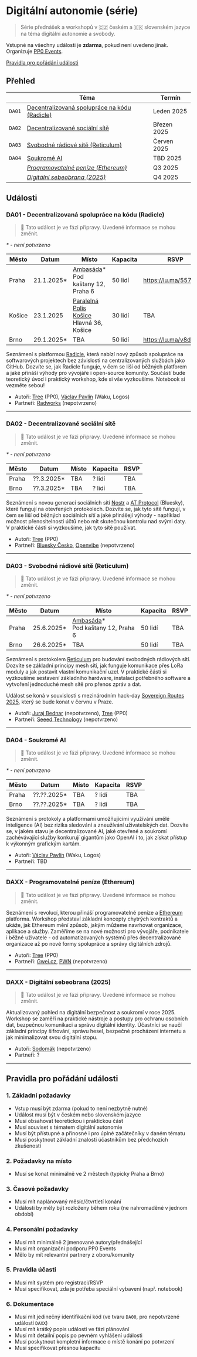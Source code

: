 # Digitální autonomie (série)

> Série přednášek a workshopů v 🇨🇿 českém a 🇸🇰 slovenském jazyce na téma digitální autonomie a svobody.

Vstupné na všechny události je **zdarma**, pokud není uvedeno jinak. Organizuje [PP0 Events](https://pp0.events).

[Pravidla pro pořádání události](#pravidla-pro-po%C5%99%C3%A1d%C3%A1n%C3%AD-ud%C3%A1losti)

## Přehled

| | Téma | Termín |
| --- | --- | --- |
| `DA01` | [Decentralizovaná spolupráce na kódu (Radicle)](#da01---decentralizovan%C3%A1-spolupr%C3%A1ce-na-k%C3%B3du-radicle) | Leden 2025 |
| `DA02` | [Decentralizované sociální sítě](#da02---decentralizovan%C3%A9-soci%C3%A1ln%C3%AD-s%C3%ADt%C4%9B) | Březen 2025 |
| `DA03` | [Svobodné rádiové sítě (Reticulum)](#da03---svobodn%C3%A9-r%C3%A1diov%C3%A9-s%C3%ADt%C4%9B-reticulum) | Červen 2025 |
| `DA04` | [Soukromé AI](#da04---soukrom%C3%A9-ai) | TBD 2025 |
| | [*Programovatelné peníze (Ethereum)*](#daxx---programovateln%C3%A9-pen%C3%ADze-ethereum) | Q3 2025 |
| | [*Digitální sebeobrana (2025)*](#daxx---digit%C3%A1ln%C3%AD-sebeobrana-2025) | Q4 2025 |

## Události

### DA01 - Decentralizovaná spolupráce na kódu (Radicle)

> 🚧 Tato událost je ve fázi přípravy. Uvedené informace se mohou změnit.  

*\* - není potvrzeno*

| Město | Datum | Místo | Kapacita | RSVP |
| --- | --- | --- | --- | --- |
| Praha | 21.1.2025* | [Ambasáda](https://ambasada.cz/)*<br>Pod kaštany 12, Praha 6 | 50 lidí | https://lu.ma/557bfaya |
| Košice | 23.1.2025 | [Paralelná Polis Košice](https://www.paralelnapoliskosice.sk/)<br>Hlavná 36, Košice | 30 lidí | TBA |
| Brno | 29.1.2025* | TBA | 50 lidí | https://lu.ma/v8dr36eb |

Seznámení s platformou [Radicle](https://radicle.xyz/), která nabízí nový způsob spolupráce na softwarových projektech bez závislosti na centralizovaných službách jako GitHub. Dozvíte se, jak Radicle funguje, v čem se liší od běžných platforem a jaké přináší výhody pro vývojáře i open-source komunity. Součástí bude teoretický úvod i praktický workshop, kde si vše vyzkoušíme. Notebook si vezměte sebou!

- Autoři: [Tree](https://paralelnipolis.info/p/tree) (PP0), [Václav Pavlín](https://paralelnipolis.info/p/vaclav-pavlin) (Waku, Logos)
- Partneři: [Radworks](https://radworks.org/) (nepotvrzeno)

---

### DA02 - Decentralizované sociální sítě

> 🚧 Tato událost je ve fázi přípravy. Uvedené informace se mohou změnit.

*\* - není potvrzeno*

| Město | Datum | Místo | Kapacita | RSVP |
| --- | --- | --- | --- | --- |
| Praha | ??.3.2025* | TBA | ? lidí | TBA |
| Brno | ??.3.2025* | TBA | ? lidí | TBA |

Seznámení s novou generací sociálních sítí [Nostr](https://nostr.com/) a [AT Protocol](https://atproto.com/) (Bluesky), které fungují na otevřených protokolech. Dozvíte se, jak tyto sítě fungují, v čem se liší od běžných sociálních sítí a jaké přinášejí výhody - například možnost přenositelnosti účtů nebo mít skutečnou kontrolu nad svými daty. V praktické části si vyzkoušíme, jak tyto sítě používat.

- Autoři: [Tree](https://paralelnipolis.info/p/tree) (PP0)
- Partneři: [Bluesky Česko](https://bsky.cz), [Openvibe](https://openvibe.social/) (nepotvrzeno)

---

### DA03 - Svobodné rádiové sítě (Reticulum)

> 🚧 Tato událost je ve fázi přípravy. Uvedené informace se mohou změnit.  

*\* - není potvrzeno*

| Město | Datum | Místo | Kapacita | RSVP |
| --- | --- | --- | --- | --- |
| Praha | 25.6.2025* | [Ambasáda](https://ambasada.cz/)*<br>Pod kaštany 12, Praha 6 | 50 lidí | TBA |
| Brno | 26.6.2025* | TBA | 50 lidí | TBA |

Seznámení s protokolem [Reticulum](https://reticulum.network/) pro budování svobodných rádiových sítí. Dozvíte se základní principy mesh sítí, jak funguje komunikace přes LoRa moduly a jak postavit vlastní komunikační uzel. V praktické části si vyzkoušíme sestavení základního hardware, instalaci potřebného software a vytvoření jednoduché mesh sítě pro přenos zpráv a dat.

Událost se koná v souvislosti s mezinárodním hack-day [Sovereign Routes 2025](https://lu.ma/t9s3fo9l), který se bude konat v červnu v Praze.

- Autoři: [Juraj Bednar](https://paralelnipolis.info/p/juraj-bednar) (nepotvrzeno), [Tree](https://paralelnipolis.info/p/tree) (PP0)
- Partneři: [Seeed Technology](https://www.seeedstudio.com/) (nepotvrzeno)

---

### DA04 - Soukromé AI

> 🚧 Tato událost je ve fázi přípravy. Uvedené informace se mohou změnit.

*\* - není potvrzeno*

| Město | Datum | Místo | Kapacita | RSVP |
| --- | --- | --- | --- | --- |
| Praha | ??.??.2025* | TBA | ? lidí | TBA |
| Brno | ??.??.2025* | TBA | ? lidí | TBA |

Seznámení s protokoly a platformami umožňujícími využívání umělé inteligence (AI) bez rizika sledování a zneužívání uživatelských dat. Dozvíte se, v jakém stavu je decentralizované AI, jaké otevřené a soukromí zachévávající služby konkurují gigantům jako OpenAI i to, jak získat přístup k výkonným grafickým kartám.

- Autoři: [Václav Pavlín](https://paralelnipolis.info/p/vaclav-pavlin) (Waku, Logos)
- Partneři: TBD

---

### DAXX - Programovatelné peníze (Ethereum)

> 🚧 Tato událost je ve fázi přípravy. Uvedené informace se mohou změnit.  

Seznámení s revolucí, kterou přináší programovatelné peníze a [Ethereum](https://ethereum.org/) platforma. Workshop představí základní koncepty chytrých kontraktů a ukáže, jak Ethereum mění způsob, jakým můžeme navrhovat organizace, aplikace a služby. Zaměříme se na nové možnosti pro vývojáře, podnikatele i běžné uživatele - od automatizovaných systémů přes decentralizované organizace až po nové formy spolupráce a správy digitálních zdrojů.

- Autoři: [Tree](https://paralelnipolis.info/p/tree) (PP0)
- Partneři: [Gwei.cz](https://gwei.cz/), [PWN](https://pwn.xyz/) (nepotvrzeno)

---

### DAXX - Digitální sebeobrana (2025)

> 🚧 Tato událost je ve fázi přípravy. Uvedené informace se mohou změnit.  

Aktualizovaný pohled na digitální bezpečnost a soukromí v roce 2025. Workshop se zaměří na praktické nástroje a postupy pro ochranu osobních dat, bezpečnou komunikaci a správu digitální identity. Účastníci se naučí základní principy šifrování, správu hesel, bezpečné procházení internetu a jak minimalizovat svou digitální stopu.

- Autoři: [Sodomák](https://paralelnipolis.info/p/sodomak) (nepotvrzeno)
- Partneři: ?

---

## Pravidla pro pořádání události

### 1. Základní požadavky
- Vstup musí být zdarma (pokud to není nezbytně nutné)
- Událost musí být v českém nebo slovenském jazyce
- Musí obsahovat teoretickou i praktickou část
- Musí souviset s tématem digitální autonomie
- Musí být přístupné a přínosné i pro úplné začátečníky v daném tématu
- Musí poskytnout základní znalosti účastníkům bez předchozích zkušeností

### 2. Požadavky na místo
- Musí se konat minimálně ve 2 městech (typicky Praha a Brno)

### 3. Časové požadavky
- Musí mít naplánovaný měsíc/čtvrtletí konání
- Události by měly být rozloženy během roku (ne nahromaděné v jednom období)

### 4. Personální požadavky
- Musí mít minimálně 2 jmenované autory/přednášející
- Musí mít organizační podporu PP0 Events
- Mělo by mít relevantní partnery z oboru/komunity

### 5. Pravidla účasti
- Musí mít systém pro registraci/RSVP
- Musí specifikovat, zda je potřeba speciální vybavení (např. notebook)
 
### 6. Dokumentace
- Musí mít jedinečný identifikační kód (ve tvaru `DA00`, pro nepotvrzené událostí `DAXX`)
- Musí mít krátký popis události ve fázi plánování
- Musí mít detailní popis po pevném vyhlášení události
- Musí poskytnout kompletní informace o místě konání po potvrzení
- Musí specifikovat přesnou kapacitu
